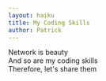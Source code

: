 ```yaml
---
layout: haiku
title: My Coding Skills
author: Patrick
---
```


Network is beauty<br>
And so are my coding skills<br>
Therefore, let's share them<br>
